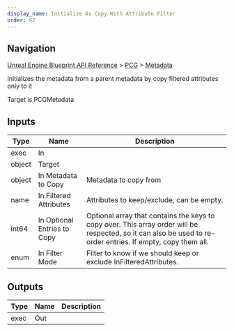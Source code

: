 ```yaml
---
display_name: Initialize As Copy With Attribute Filter
order: 62
---
```

## Navigation

[Unreal Engine Blueprint API Reference](https://dev.epicgames.com/documentation/en-us/unreal-engine/BlueprintAPI) > [PCG](https://dev.epicgames.com/documentation/en-us/unreal-engine/BlueprintAPI/PCG) > [Metadata](https://dev.epicgames.com/documentation/en-us/unreal-engine/BlueprintAPI/PCG/Metadata)

Initializes the metadata from a parent metadata by copy filtered attributes only to it

Target is PCGMetadata

## Inputs

| Type | Name | Description |
| --- | --- | --- |
| exec | In |  |
| object | Target |  |
| object | In Metadata to Copy | Metadata to copy from |
| name | In Filtered Attributes | Attributes to keep/exclude, can be empty. |
| int64 | In Optional Entries to Copy | Optional array that contains the keys to copy over. This array order will be respected, so it can also be used to re-order entries. If empty, copy them all. |
| enum | In Filter Mode | Filter to know if we should keep or exclude InFilteredAttributes. |

## Outputs

| Type | Name | Description |
| --- | --- | --- |
| exec | Out |  |
